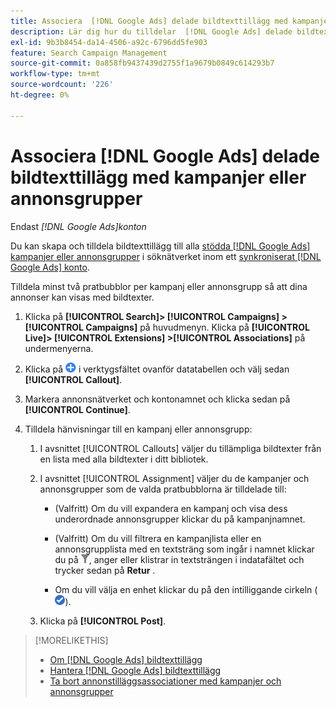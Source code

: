 ```yaml
---
title: Associera  [!DNL Google Ads] delade bildtexttillägg med kampanjer eller annonsgrupper
description: Lär dig hur du tilldelar  [!DNL Google Ads] delade bildtexttillägg till kampanjer eller annonsgrupper.
exl-id: 9b3b8454-da14-4506-a92c-6796dd5fe903
feature: Search Campaign Management
source-git-commit: 0a858fb9437439d2755f1a9679b0849c614293b7
workflow-type: tm+mt
source-wordcount: '226'
ht-degree: 0%

---
```


# Associera [!DNL Google Ads] delade bildtexttillägg med kampanjer eller annonsgrupper

Endast *[!DNL Google Ads]konton*

Du kan skapa och tilldela bildtexttillägg till alla [stödda [!DNL Google Ads] kampanjer eller annonsgrupper](/help/search-social-commerce/introduction/supported-inventory.md) i söknätverket inom ett [synkroniserat [!DNL Google Ads] konto](/help/search-social-commerce/campaign-management/accounts/ad-network-account-about.md).

Tilldela minst två pratbubblor per kampanj eller annonsgrupp så att dina annonser kan visas med bildtexter.

1. Klicka på **[!UICONTROL Search]> [!UICONTROL Campaigns] >[!UICONTROL Campaigns]** på huvudmenyn. Klicka på **[!UICONTROL Live]> [!UICONTROL Extensions] >[!UICONTROL Associations]** på undermenyerna.

1. Klicka på ![Skapa](/help/search-social-commerce/assets/add.png "Skapa") i verktygsfältet ovanför datatabellen och välj sedan **[!UICONTROL Callout]**.

1. Markera annonsnätverket och kontonamnet och klicka sedan på **[!UICONTROL Continue]**.

1. Tilldela hänvisningar till en kampanj eller annonsgrupp:

   1. I avsnittet [!UICONTROL Callouts] väljer du tillämpliga bildtexter från en lista med alla bildtexter i ditt bibliotek.

   1. I avsnittet [!UICONTROL Assignment] väljer du de kampanjer och annonsgrupper som de valda pratbubblorna är tilldelade till:

      * (Valfritt) Om du vill expandera en kampanj och visa dess underordnade annonsgrupper klickar du på kampanjnamnet.

      * (Valfritt) Om du vill filtrera en kampanjlista eller en annonsgrupplista med en textsträng som ingår i namnet klickar du på ![Filter](/help/search-social-commerce/assets/filter.png "Filter"), anger eller klistrar in textsträngen i indatafältet och trycker sedan på **Retur** .

      * Om du vill välja en enhet klickar du på den intilliggande cirkeln (![Markera](/help/search-social-commerce/assets/include.png "Markera")).

   1. Klicka på **[!UICONTROL Post]**.

>[!MORELIKETHIS]
>
>* [Om [!DNL Google Ads] bildtexttillägg](callout-extension-about.md)
>* [Hantera [!DNL Google Ads] bildtexttillägg](callout-extension-manage.md)
>* [Ta bort annonstilläggsassociationer med kampanjer och annonsgrupper](/help/search-social-commerce/campaign-management/campaigns/ad-extension-association-delete.md)

